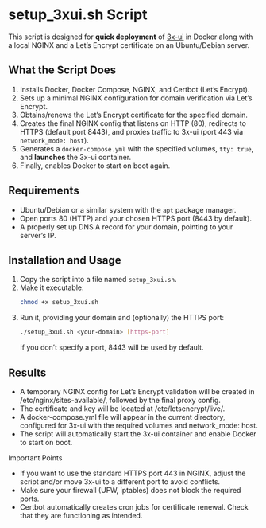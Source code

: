 # **setup_3xui.sh** Script

This script is designed for **quick deployment** of [3x-ui](https://github.com/mhsanaei/3x-ui) in Docker along with a local NGINX and a Let’s Encrypt certificate on an Ubuntu/Debian server.

## What the Script Does

1. Installs Docker, Docker Compose, NGINX, and Certbot (Let’s Encrypt).
2. Sets up a minimal NGINX configuration for domain verification via Let’s Encrypt.
3. Obtains/renews the Let’s Encrypt certificate for the specified domain.
4. Creates the final NGINX config that listens on HTTP (80), redirects to HTTPS (default port 8443), and proxies traffic to 3x-ui (port 443 via `network_mode: host`).
5. Generates a `docker-compose.yml` with the specified volumes, `tty: true`, and **launches** the 3x-ui container.
6. Finally, enables Docker to start on boot again.

## Requirements

- Ubuntu/Debian or a similar system with the `apt` package manager.
- Open ports 80 (HTTP) and your chosen HTTPS port (8443 by default).
- A properly set up DNS A record for your domain, pointing to your server’s IP.

## Installation and Usage

1. Copy the script into a file named `setup_3xui.sh`.
2. Make it executable:
   ```bash
   chmod +x setup_3xui.sh
   ```
3. Run it, providing your domain and (optionally) the HTTPS port:
   ```bash
   ./setup_3xui.sh <your-domain> [https-port]
   ```
   If you don’t specify a port, 8443 will be used by default.

## Results

- A temporary NGINX config for Let’s Encrypt validation will be created in /etc/nginx/sites-available/<domain>, followed by the final proxy config.
- The certificate and key will be located at /etc/letsencrypt/live/<domain>.
- A docker-compose.yml file will appear in the current directory, configured for 3x-ui with the required volumes and network_mode: host.
- The script will automatically start the 3x-ui container and enable Docker to start on boot.

Important Points

- If you want to use the standard HTTPS port 443 in NGINX, adjust the script and/or move 3x-ui to a different port to avoid conflicts.
- Make sure your firewall (UFW, iptables) does not block the required ports.
- Certbot automatically creates cron jobs for certificate renewal. Check that they are functioning as intended.
